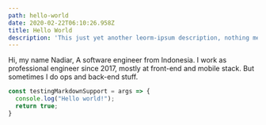 ```yaml
---
path: hello-world
date: 2020-02-22T06:10:26.958Z
title: Hello World
description: 'This just yet another leorm-ipsum description, nothing meaningful.'
---
```

Hi, my name Nadiar, A software engineer from Indonesia. I work as professional engineer since 2017, mostly at front-end and mobile stack. But sometimes I do ops and back-end stuff.

```js
const testingMarkdownSupport = args => {
  console.log("Hello world!");
  return true;
}
```
